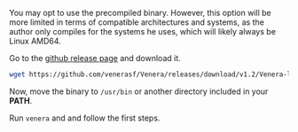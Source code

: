 You may opt to use the precompiled binary. However, this option will be more limited in terms of compatible architectures and systems, as the author only compiles for the systems he uses, which will likely always be Linux AMD64.

Go to the [github release page](https://github.com/venerasf/Venera/releases/) and download it.

```bash
wget https://github.com/venerasf/Venera/releases/download/v1.2/Venera-linux-x84-64
```

Now, move the binary to `/usr/bin` or another directory included in your **PATH**.

Run `venera` and and follow the first steps.
